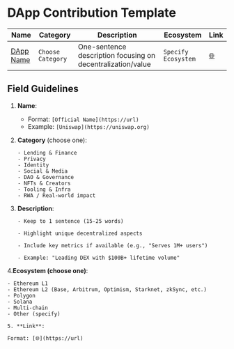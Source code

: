 # DApp Contribution Template

<!-- Copy this template and insert in the appropriate category section of DappList.md -->

| Name | Category | Description | Ecosystem | Link |
|------|----------|-------------|-----------|------|
| [DApp Name](https://project.url) | `Choose Category` | One-sentence description focusing on decentralization/value | `Specify Ecosystem` | [🌐](https://project.url) |

## Field Guidelines
1. **Name**: 
   - Format: `[Official Name](https://url)`
   - Example: `[Uniswap](https://uniswap.org)`

2. **Category** (choose one):
   ```plaintext
   - Lending & Finance
   - Privacy
   - Identity
   - Social & Media
   - DAO & Governance
   - NFTs & Creators
   - Tooling & Infra
   - RWA / Real-world impact

3. **Description**:

   ```plaintext
   - Keep to 1 sentence (15-25 words)

   - Highlight unique decentralized aspects

   - Include key metrics if available (e.g., "Serves 1M+ users")

   - Example: "Leading DEX with $100B+ lifetime volume"

4.**Ecosystem (choose one)**:

   ```plaintext
   - Ethereum L1
   - Ethereum L2 (Base, Arbitrum, Optimism, Starknet, zkSync, etc.)
   - Polygon
   - Solana
   - Multi-chain
   - Other (specify)

5. **Link**:

  Format: [🌐](https://url)

